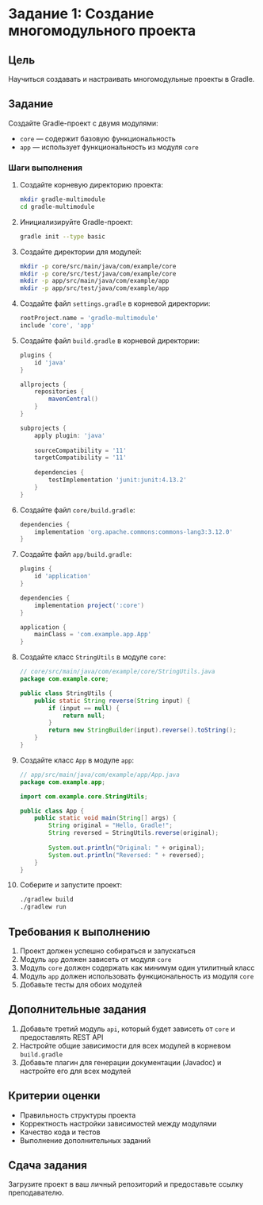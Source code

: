 # Задание 1: Создание многомодульного проекта

## Цель
Научиться создавать и настраивать многомодульные проекты в Gradle.

## Задание

Создайте Gradle-проект с двумя модулями:
- `core` — содержит базовую функциональность
- `app` — использует функциональность из модуля `core`

### Шаги выполнения

1. Создайте корневую директорию проекта:
   ```bash
   mkdir gradle-multimodule
   cd gradle-multimodule
   ```

2. Инициализируйте Gradle-проект:
   ```bash
   gradle init --type basic
   ```

3. Создайте директории для модулей:
   ```bash
   mkdir -p core/src/main/java/com/example/core
   mkdir -p core/src/test/java/com/example/core
   mkdir -p app/src/main/java/com/example/app
   mkdir -p app/src/test/java/com/example/app
   ```

4. Создайте файл `settings.gradle` в корневой директории:
   ```groovy
   rootProject.name = 'gradle-multimodule'
   include 'core', 'app'
   ```

5. Создайте файл `build.gradle` в корневой директории:
   ```groovy
   plugins {
       id 'java'
   }

   allprojects {
       repositories {
           mavenCentral()
       }
   }

   subprojects {
       apply plugin: 'java'
       
       sourceCompatibility = '11'
       targetCompatibility = '11'
       
       dependencies {
           testImplementation 'junit:junit:4.13.2'
       }
   }
   ```

6. Создайте файл `core/build.gradle`:
   ```groovy
   dependencies {
       implementation 'org.apache.commons:commons-lang3:3.12.0'
   }
   ```

7. Создайте файл `app/build.gradle`:
   ```groovy
   plugins {
       id 'application'
   }

   dependencies {
       implementation project(':core')
   }

   application {
       mainClass = 'com.example.app.App'
   }
   ```

8. Создайте класс `StringUtils` в модуле `core`:
   ```java
   // core/src/main/java/com/example/core/StringUtils.java
   package com.example.core;

   public class StringUtils {
       public static String reverse(String input) {
           if (input == null) {
               return null;
           }
           return new StringBuilder(input).reverse().toString();
       }
   }
   ```

9. Создайте класс `App` в модуле `app`:
   ```java
   // app/src/main/java/com/example/app/App.java
   package com.example.app;

   import com.example.core.StringUtils;

   public class App {
       public static void main(String[] args) {
           String original = "Hello, Gradle!";
           String reversed = StringUtils.reverse(original);
           
           System.out.println("Original: " + original);
           System.out.println("Reversed: " + reversed);
       }
   }
   ```

10. Соберите и запустите проект:
    ```bash
    ./gradlew build
    ./gradlew run
    ```

## Требования к выполнению

1. Проект должен успешно собираться и запускаться
2. Модуль `app` должен зависеть от модуля `core`
3. Модуль `core` должен содержать как минимум один утилитный класс
4. Модуль `app` должен использовать функциональность из модуля `core`
5. Добавьте тесты для обоих модулей

## Дополнительные задания

1. Добавьте третий модуль `api`, который будет зависеть от `core` и предоставлять REST API
2. Настройте общие зависимости для всех модулей в корневом `build.gradle`
3. Добавьте плагин для генерации документации (Javadoc) и настройте его для всех модулей

## Критерии оценки

- Правильность структуры проекта
- Корректность настройки зависимостей между модулями
- Качество кода и тестов
- Выполнение дополнительных заданий

## Сдача задания

Загрузите проект в ваш личный репозиторий и предоставьте ссылку преподавателю.
